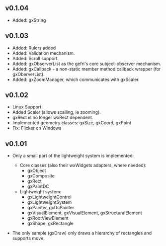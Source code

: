 v0.1.04
-------
- Added: gxString


v0.1.03
-------
- Added: Rulers added
- Added: Validation mechanism.
- Added: Scroll support.
- Added: gxObserverList as the gefri's core subject-observer mechanism.
- Added: gxCallback - a non-static member method callback wrapper (for gxOberverList).
- Added: gxZoomManager, which communicates with gxScaler.

v0.1.02
-------

- Linux Support
- Added Scaler (allows scalling, ie zooming).
- gxRect is no longer wxRect dependent.
- Implemented geometry classes: gxSize, gxCoord, gxPoint
- Fix: Flicker on Windows

v0.1.01
-------

- Only a small part of the lightweight system is implemented:
  - Core classes (also their wxWidgets adapters, where needed):
     - gxObject
     - gxComposite
     - gxRect
     - gxPaintDC
  - Lightweight system:
     - gxLightweightControl
     - gxLightweightSystem
     - gxPainter, gxDcPainter
     - gxVisualElement, gxVisualElement, gxStructuralElement
     - gxRootViewElement
     - gxShape, gxRectangle

- The only sample (gxDraw) only draws a hierarchy of rectangles and supports move.